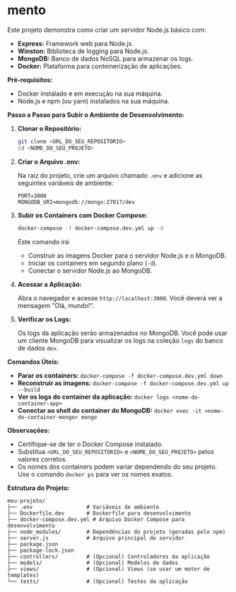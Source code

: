 # mento

Este projeto demonstra como criar um servidor Node.js básico com:

*   **Express:** Framework web para Node.js.
*   **Winston:** Biblioteca de logging para Node.js.
*   **MongoDB:** Banco de dados NoSQL para armazenar os logs.
*   **Docker:** Plataforma para conteinerização de aplicações.

**Pré-requisitos:**

*   Docker instalado e em execução na sua máquina.
*   Node.js e npm (ou yarn) instalados na sua máquina.

**Passo a Passo para Subir o Ambiente de Desenvolvimento:**

1.  **Clonar o Repositório:**

    ```bash
    git clone <URL_DO_SEU_REPOSITORIO>
    cd <NOME_DO_SEU_PROJETO>
    ```

2.  **Criar o Arquivo .env:**

    Na raiz do projeto, crie um arquivo chamado `.env` e adicione as seguintes variáveis de ambiente:

    ```
    PORT=3000
    MONGODB_URI=mongodb://mongo:27017/dev
    ```

3.  **Subir os Containers com Docker Compose:**

    ```bash
    docker-compose -f docker-compose.dev.yml up -d
    ```

    Este comando irá:

    *   Construir as imagens Docker para o servidor Node.js e o MongoDB.
    *   Iniciar os containers em segundo plano (`-d`).
    *   Conectar o servidor Node.js ao MongoDB.

4.  **Acessar a Aplicação:**

    Abra o navegador e acesse `http://localhost:3000`. Você deverá ver a mensagem "Olá, mundo!".

5.  **Verificar os Logs:**

    Os logs da aplicação serão armazenados no MongoDB. Você pode usar um cliente MongoDB para visualizar os logs na coleção `logs` do banco de dados `dev`.

**Comandos Úteis:**

*   **Parar os containers:** `docker-compose -f docker-compose.dev.yml down`
*   **Reconstruir as imagens:** `docker-compose -f docker-compose.dev.yml up --build`
*   **Ver os logs do container da aplicação:** `docker logs <nome-do-container-app>`
*   **Conectar ao shell do container do MongoDB:** `docker exec -it <nome-do-container-mongo> mongo`

**Observações:**

*   Certifique-se de ter o Docker Compose instalado.
*   Substitua `<URL_DO_SEU_REPOSITORIO>` e `<NOME_DO_SEU_PROJETO>` pelos valores corretos.
*   Os nomes dos containers podem variar dependendo do seu projeto. Use o comando `docker ps` para ver os nomes exatos.

**Estrutura do Projeto:**

```
meu-projeto/
├── .env                 # Variáveis de ambiente
├── Dockerfile.dev       # Dockerfile para desenvolvimento
├── docker-compose.dev.yml # Arquivo Docker Compose para desenvolvimento
├── node_modules/        # Dependências do projeto (geradas pelo npm)
├── server.js            # Arquivo principal do servidor
├── package.json
├── package-lock.json
├── controllers/         # (Opcional) Controladores da aplicação
├── models/              # (Opcional) Modelos de dados
├── views/               # (Opcional) Views (se usar um motor de templates)
└── tests/               # (Opcional) Testes da aplicação
```
